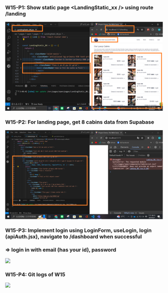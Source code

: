 ### W15-P1: Show static page <LandingStatic_xx /> using route /landing

![](1.png)

### W15-P2: For landing page, get 8 cabins data from Supabase

![](2.png)

### W15-P3: Implement login using LoginForm, useLogin, login (apiAuth.jsx), navigate to /dashboard when successful

### => login in with email (has your id), password

![](3.png)

### W15-P4: Git logs of W15

![](4.png)
